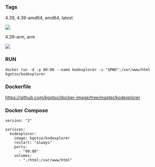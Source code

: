 ### Tags

4.39, 4.39-amd64, amd64, latest

[![](https://images.microbadger.com/badges/image/kgotso/kodexplorer.svg)](https://microbadger.com/images/kgotso/kodexplorer "Get your own image badge on microbadger.com")

4.39-arm, arm 

[![](https://images.microbadger.com/badges/image/kgotso/kodexplorer:arm.svg)](https://microbadger.com/images/yangxuan8282/kodexplorer:arm "Get your own image badge on microbadger.com")

### RUN

```
docker run -d -p 80:80 --name kodexplorer -v "$PWD":/var/www/html kgotso/kodexplorer
```


### Dockerfile

https://github.com/kgotso/docker-image/tree/master/kodexplorer

### Docker Compose

```
version: "2"

services:
  kodexplorer:
    image: kgotso/kodexplorer
    restart: "always"
    ports:
      - "80:80"
    volumes:
      - "./html:/var/www/html"
```
